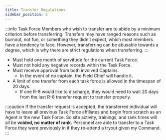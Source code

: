 ```yaml
---
title: Transfer Regulations
sidebar_position: 5
---
```


:::info
Task Force Members who wish to transfer are to abide by a minimum criterion before transferring. Transfers may have ranged reasons such as burnout, not fun, or something they didn’t expect, which most members have a tendency to face. However, transferring can be abusable towards a degree, which is why there are strict regulations when transferring. 
:::

- Must hold one month of servitude for the current Task Force.
- Must not hold any negative records within the Task Force.
- Must receive approval from both involved Captains.
    - In the event of no captain, the Field Chief will handle it.
- A limit of one transfer from each task force is allowed in the timespan of 20 days.
    - If one R-8 would like to discharge, they would need to wait 20 days from the last R-8 transfer request to transfer properly.

:::caution
If the transfer request is accepted, the transferred individual will have to leave all previous Task Force affiliates and begin from scratch as an Agent in the new Task Force. So site activity, trainings, and rank times will all be <strong>voided, no matter of rank.</strong> Personnel are able to transfer to a Task Force they were previously in if they re-attend a tryout given my Command.
:::